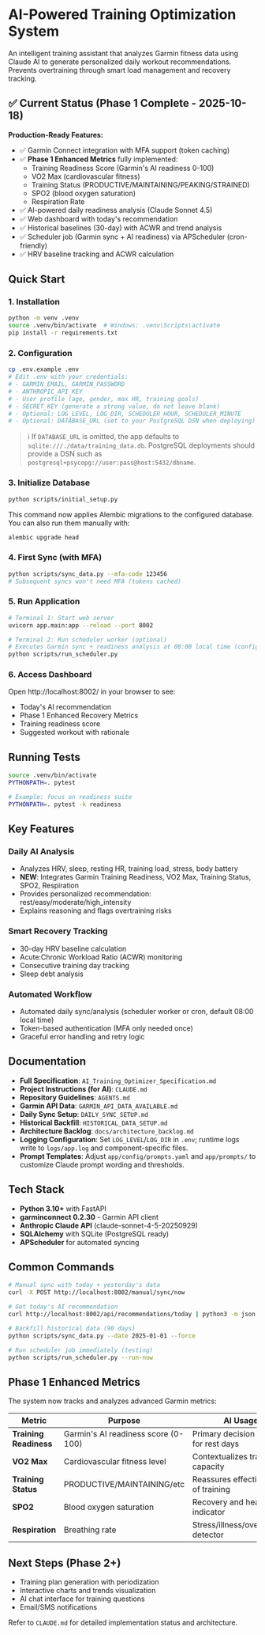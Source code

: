 # AI-Powered Training Optimization System

An intelligent training assistant that analyzes Garmin fitness data using Claude AI to generate personalized daily workout recommendations. Prevents overtraining through smart load management and recovery tracking.

## ✅ Current Status (Phase 1 Complete - 2025-10-18)

**Production-Ready Features:**
- ✅ Garmin Connect integration with MFA support (token caching)
- ✅ **Phase 1 Enhanced Metrics** fully implemented:
  - Training Readiness Score (Garmin's AI readiness 0-100)
  - VO2 Max (cardiovascular fitness)
  - Training Status (PRODUCTIVE/MAINTAINING/PEAKING/STRAINED)
  - SPO2 (blood oxygen saturation)
  - Respiration Rate
- ✅ AI-powered daily readiness analysis (Claude Sonnet 4.5)
- ✅ Web dashboard with today's recommendation
- ✅ Historical baselines (30-day) with ACWR and trend analysis
- ✅ Scheduler job (Garmin sync + AI readiness) via APScheduler (cron-friendly)
- ✅ HRV baseline tracking and ACWR calculation

## Quick Start

### 1. Installation

```bash
python -m venv .venv
source .venv/bin/activate  # Windows: .venv\Scripts\activate
pip install -r requirements.txt
```

### 2. Configuration

```bash
cp .env.example .env
# Edit .env with your credentials:
# - GARMIN_EMAIL, GARMIN_PASSWORD
# - ANTHROPIC_API_KEY
# - User profile (age, gender, max HR, training goals)
# - SECRET_KEY (generate a strong value, do not leave blank)
# - Optional: LOG_LEVEL, LOG_DIR, SCHEDULER_HOUR, SCHEDULER_MINUTE
# - Optional: DATABASE_URL (set to your PostgreSQL DSN when deploying)
```

> ℹ️  If `DATABASE_URL` is omitted, the app defaults to `sqlite:///./data/training_data.db`. PostgreSQL deployments should provide a DSN such as `postgresql+psycopg://user:pass@host:5432/dbname`.

### 3. Initialize Database

```bash
python scripts/initial_setup.py
```

This command now applies Alembic migrations to the configured database. You can also run them manually with:

```bash
alembic upgrade head
```

### 4. First Sync (with MFA)

```bash
python scripts/sync_data.py --mfa-code 123456
# Subsequent syncs won't need MFA (tokens cached)
```

### 5. Run Application

```bash
# Terminal 1: Start web server
uvicorn app.main:app --reload --port 8002

# Terminal 2: Run scheduler worker (optional)
# Executes Garmin sync + readiness analysis at 08:00 local time (configurable).
python scripts/run_scheduler.py
```

### 6. Access Dashboard

Open http://localhost:8002/ in your browser to see:
- Today's AI recommendation
- Phase 1 Enhanced Recovery Metrics
- Training readiness score
- Suggested workout with rationale

## Running Tests

```bash
source .venv/bin/activate
PYTHONPATH=. pytest

# Example: focus on readiness suite
PYTHONPATH=. pytest -k readiness
```

## Key Features

### Daily AI Analysis
- Analyzes HRV, sleep, resting HR, training load, stress, body battery
- **NEW**: Integrates Garmin Training Readiness, VO2 Max, Training Status, SPO2, Respiration
- Provides personalized recommendation: rest/easy/moderate/high_intensity
- Explains reasoning and flags overtraining risks

### Smart Recovery Tracking
- 30-day HRV baseline calculation
- Acute:Chronic Workload Ratio (ACWR) monitoring
- Consecutive training day tracking
- Sleep debt analysis

### Automated Workflow
- Automated daily sync/analysis (scheduler worker or cron, default 08:00 local time)
- Token-based authentication (MFA only needed once)
- Graceful error handling and retry logic

## Documentation

- **Full Specification**: `AI_Training_Optimizer_Specification.md`
- **Project Instructions (for AI)**: `CLAUDE.md`
- **Repository Guidelines**: `AGENTS.md`
- **Garmin API Data**: `GARMIN_API_DATA_AVAILABLE.md`
- **Daily Sync Setup**: `DAILY_SYNC_SETUP.md`
- **Historical Backfill**: `HISTORICAL_DATA_SETUP.md`
- **Architecture Backlog**: `docs/architecture_backlog.md`
- **Logging Configuration**: Set `LOG_LEVEL`/`LOG_DIR` in `.env`; runtime logs write to `logs/app.log` and component-specific files.
- **Prompt Templates**: Adjust `app/config/prompts.yaml` and `app/prompts/` to customize Claude prompt wording and thresholds.

## Tech Stack

- **Python 3.10+** with FastAPI
- **garminconnect 0.2.30** - Garmin API client
- **Anthropic Claude API** (claude-sonnet-4-5-20250929)
- **SQLAlchemy** with SQLite (PostgreSQL ready)
- **APScheduler** for automated syncing

## Common Commands

```bash
# Manual sync with today + yesterday's data
curl -X POST http://localhost:8002/manual/sync/now

# Get today's AI recommendation
curl http://localhost:8002/api/recommendations/today | python3 -m json.tool

# Backfill historical data (90 days)
python scripts/sync_data.py --date 2025-01-01 --force

# Run scheduler job immediately (testing)
python scripts/run_scheduler.py --run-now
```

## Phase 1 Enhanced Metrics

The system now tracks and analyzes advanced Garmin metrics:

| Metric | Purpose | AI Usage |
|--------|---------|----------|
| **Training Readiness** | Garmin's AI readiness score (0-100) | Primary decision driver for rest days |
| **VO2 Max** | Cardiovascular fitness level | Contextualizes training capacity |
| **Training Status** | PRODUCTIVE/MAINTAINING/etc | Reassures effectiveness of training |
| **SPO2** | Blood oxygen saturation | Recovery and health indicator |
| **Respiration** | Breathing rate | Stress/illness/overtraining detector |

## Next Steps (Phase 2+)

- Training plan generation with periodization
- Interactive charts and trends visualization
- AI chat interface for training questions
- Email/SMS notifications

Refer to `CLAUDE.md` for detailed implementation status and architecture.
